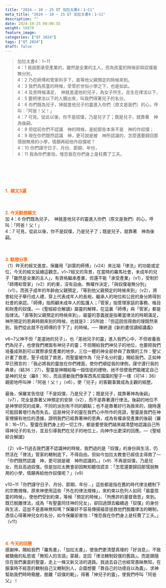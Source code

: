 ```yaml
---
title: "2024 – 10 – 25 QT 加拉太書4：1~11"
meta_title: "2024 – 10 – 25 QT 加拉太書4：1~11"
description: ""
date: 2024-10-25 00:00:55
weight: 16879
feature_image: 
categories: ["QT 2024"]
tags: ["QT 2024"]
draft: false
---
```


<blockquote>加拉太書4：1~11<br />
4：1 我說那承受產業的，雖然是全業的主人，但為孩童的時候卻與奴僕毫無分別，<br />
4：2 乃在師傅和管家的手下，直等他父親預定的時候來到。<br />
4：3 我們為孩童的時候，受管於世俗小學之下，也是如此。<br />
4：4 及至時候滿足，　神就差遣他的兒子，為女子所生，且生在律法以下，<br />
4：5 要把律法以下的人贖出來，叫我們得著兒子的名分。<br />
4：6 你們既為兒子，神就差他兒子的靈進入你們（原文是我們）的心，呼叫：「阿爸！父！」<br />
4：7 可見，從此以後，你不是奴僕，乃是兒子了；既是兒子，就靠著　神為後嗣。<br />
4：8 但從前你們不認識　神的時候，是給那些本來不是　神的作奴僕；<br />
4：9 現在你們既然認識　神，更可說是被　神所認識的，怎麼還要歸回那懦弱無用的小學，情願再給他作奴僕呢？<br />
4：10 你們謹守日子、月份、節期、年份，<br />
4：11 我為你們害怕，惟恐我在你們身上是枉費了工夫。</blockquote><br />
&nbsp;<br />
<br />
&nbsp;<br />
<br />
<span style="color: #ff6600;"><strong>1.  經文3遍</strong></span><br />
<br />
&nbsp;<br />
<br />
<span style="color: #ff6600;"><strong>2. 今天默想經文<br />
</strong></span>加 4：6 你們既為兒子，　神就差他兒子的靈進入你們（原文是我們）的心，呼叫：「阿爸！父！」<br />
4：7 可見，從此以後，你不是奴僕，乃是兒子了；既是兒子，就靠著　神為後嗣。<br />
<br />
&nbsp;<br />
<br />
<strong><span style="color: #ff6600;">3. 默想分享<br />
</span></strong>（1）昨天的經文進度，保羅用「訓蒙的師傅」（v24）來比喻「律法」的功能或定位，今天的經文延續這觀念。v1~7經文的背景，在當時的羅馬社會，未成年的兒子「雖然是全業的主人」，有資格繼承產業，但還不能「承受產業」（v1），受制於「師傅和管家」（v2）的約束，沒有自由、無權作決定，「與奴僕毫無分別」（v1）。而孩子成年的年齡由父親預定，「等到他父親預定的時候來到」（v2），將會給兒子舉行成人禮，穿上代表成年人的長袍，繼承人的地位和公民的身分將得到社會的承認。「師傅」指照顧未成年人的監護人；「管家」指管理家庭的事務、帳目和財產的奴僕。—《聖經綜合解讀》屬靈的解釋，在這裏「師傅」與「管家」都是指律法。「直等到父親預定的時候來到」，屬靈的意義就是指著當律法的時期滿足，神所預定的恩典時期來到的時候，也就是3：25所說：「但這因信得救的理既然來到，我們從此就不在師傅的手下了」的時候。── 陳終道《新約書信讀經講義》<br />
<br />
v6~7父神不但「差遣祂的兒子」，也「差祂兒子的靈」進入我們心中，不但收養我們為兒子，也使我們裡面有神兒子的靈；不但賜給我們神兒子的地位，也要把我們培養成熟到可以實際承受產業的地步。三位一體的神全部參與了救贖的工作：聖父計畫了救恩，聖子成就了救恩，而聖靈被作為「兒子名分的靈」賜給我們。正如神早已預言的：「我必將我的靈放在你們裡面，使你們順從我的律例，謹守遵行我的典章」（結36：27），聖靈是神賜給每一個信徒的禮物，祂不但使我們能確定自己是神的兒女（羅8：16），而且感動我們像客西馬尼園園的聖子一樣（可14：36）親密地呼叫神：「阿爸！父！」（v6），使「兒子」的客觀事實成為主觀的經歷。<br />
<br />
最後，保羅宣告信徒「不是奴僕，乃是兒子了；既是兒子，就靠著神為後嗣」（v7），完全是靠著父神預定的安排（v2），而不是靠著遵行律法。後嗣的地位不是神學研究的成果，不同的派別有不同的觀點；也不是靠著好行為換來的，隨時還可能因著壞行為而失去。這是神兒子的靈在我們心中所作的見證，聖靈是我們在神家裡擁有地位的憑據，證明我們已經靠著神的恩典，成為有權承受產業的後嗣（羅8：16~17）。聖靈在我們身上的一切工作，都是要使我們越來越清楚地認識自己所得神兒子的名分，並且引導我們在兒子的地位上，向神作出更深的回應。—《聖經綜合解讀》<br />
<br />
（2）v8~11過去我們還不認識神的時候，我們過的是「奴僕」的身份與生活，仍然活在「律法」管家的轄制底下，不得自由。但如今加拉太教會已經信主得救了— 「你們既然認識　神，更可說是被　神所認識的。」（v9）不再是奴僕，乃是兒女，而且高過奴僕。但是加拉太教會卻因無知聽信謊言：「怎麼還要歸回那懦弱無用的小學，情願再給他作奴僕呢？」（v9）<br />
<br />
v10~11「你們謹守日子、月份、節期、年份…」這些都是指在舊約時代律法體制下的宗教規條，原來神使用這些「外在的律法規條」，來約束以色列人如同「屬靈孩童的時候」，使他們受到約束，等候「預定的時候」、「所應許的基督救恩」來到。既已脫離律法，成為「有聖靈同住神的兒女」，卻回過頭去繼續過「奴僕」的身份與生活，這豈不是愚昧無知嗎？保羅好不容易傳揚福音拯救他們脫離律法的轄制，憑信心得著神兒女的名分，如今保羅卻害怕：「惟恐我在你們身上是枉費了工夫。」（v11）<br />
<br />
&nbsp;<br />
<br />
<strong style="font-size: inherit;"><span style="color: #ff6600;">4. 今天的回應<br />
</span></strong>感謝神，賜給我們「羅馬書」、「加拉太書」，使我們更清楚真理的「好消息」，不致被驕傲的私慾或「無知人的言語」蒙蔽，走回「律法轄制奴僕的舊路」。而是跟隨住在我們裏面的聖靈，走上一條又新又活的道路。我過去自己也經常愚昧無知，在服事時不經意的轄制自己又轄制別人，企圖想要「靠自己的功德自以為義」，求神幫助我們時時儆醒，脫離「奴僕的軛」，得著「神兒子的靈」，使我們呼叫「阿爸父」！<br />
<br />
&nbsp;<br />
<br />
&nbsp;<br />
<br />
<strong style="font-size: inherit;"><span style="color: #ff6600;"> </span></strong>
        